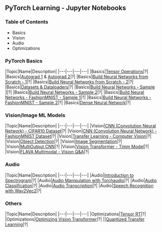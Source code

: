 ## PyTorch Learning - Jupyter Notebooks

### Table of Contents
- Basics
- Vision
- Audio
- Optimizations

### PyTorch Basics

|Topic|Name|Description|
|---|---|---|---|
|Basics|[Tensor Operations](1-basics/1-tensor-operations.ipynb)|?|
|Basics|[Autograd 1](1-basics/2-autograd.ipynb) & [Autograd 2](1-basics/3-autograd-in-training.ipynb)|?|
|Basics|[Build Neural Networks from Scratch - 1](1-basics/5-nn-from-scratch.py)|?|
|Basics|[Build Neural Networks from Scratch - 2](1-basics/6-nn-without-torch.nn.ipynb)|?|
|Basics|[Datasets & Dataloaders](1-basics/9-datasets-dataloaders.ipynb)|?|
|Basics|[Build Neural Networks - Sample 1](1-basics/10-build-nn-sample1.ipynb)|?|
|Basics|[Build Neural Networks - Sample 2](1-basics/11-build-nn-sample2.ipynb)|?|
|Basics|[Build Neural Networks - FashionMNIST - Sample 1](1-basics/12-build-nn-fashion-dataset-1.ipynb)|?|
|Basics|[Build Neural Networks - FashionMNIST - Sample 2](1-basics/13-build-nn-fashion-dataset-2.ipynb)|?|
|Basics|[Dense Neural Network](1-basics/14-dense-nn.ipynb)|?|

### Vision/Image ML Models

|Topic|Name|Description|
|---|---|---|---|
|Vision|[CNN (Convolution Neural Network) - CIFAR10 Dataset](2-vision/1-cnn-cifar10.ipynb)|?|
|Vision|[CNN (Convolution Neural Network) - FashionMNIST Dataset](2-vision/2-cnn-fashion-mnist.ipynb)|?|
|Vision|[Transfer Learning - Computer Vision](2-vision/4-transfer-learning-computer-vision.ipynb)|?|
|Vision|[Object Detection](2-vision/5-object-detection-transfer-learning.ipynb)|?|
|Vision|[Image Segmentation](2-vision/6-image-segmentation-transfer-learning.ipynb)|?|
|Vision|[MultiOutput CNN](2-vision/10-multioutput-cnn-in-pytorch.ipynb)|?|
|Vision|[Vision Transformer - Timm Model](2-vision/15-vision-transformer-timm.ipynb)|?|
|Vision|[FLAVA Multimodal - Vision Q&A](2-vision/16-vision-qa-multimodal-FLAVA.ipynb)|?|

### Audio

|Topic|Name|Description|
|---|---|---|---|
|Audio|[Introduction to Spectrogram](3-audio/1-intro-to-spectogram.ipynb)|?|
|Audio|[Audio Manipulation with Torchaudio](3-audio/2-audio-manipulation-with-torchaudio.ipynb)|?|
|Audio|[Audio Classification](3-audio/3-audio-classification.ipynb)|?|
|Audio|[Audio Transcription](3-audio/4-audio-transcription.ipynb)|?|
|Audio|[Speech Recognition with Wav2Vec2](3-audio/5-speech-recognition-with-wav2Vec2.ipynb)|?|

### Others

|Topic|Name|Description|
|---|---|---|---|
|Optimizations|[Tensor RT](4-optimizations/1-tensorrt.ipynb)|?|
|Optimizations|[Optimizing Vision Transformer](4-optimizations/2-optimizing-vision-transformer-for-deployment.ipynb)|?|
||[Quantized Transfer Learning](4-optimizations/3-quantized_transfer_learning.ipynb)|?|